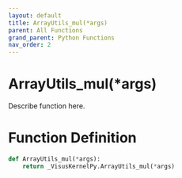 ```yaml
---
layout: default
title: ArrayUtils_mul(*args)
parent: All Functions
grand_parent: Python Functions
nav_order: 2
---
```


# ArrayUtils_mul(*args)

Describe function here.

# Function Definition

```python
def ArrayUtils_mul(*args):
    return _VisusKernelPy.ArrayUtils_mul(*args)
```